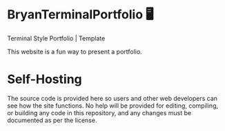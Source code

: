 # BryanTerminalPortfolio 🖥
Terminal Style Portfolio | Template

This website is a fun way to present a portfolio.

# Self-Hosting
The source code is provided here so users and other web developers can see how the site functions. No help will be provided for editing, compiling, or building any code in this repository, and any changes must be documented as per the license.
